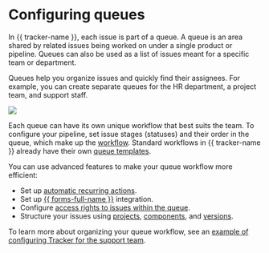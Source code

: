 # Configuring queues

In {{ tracker-name }}, each issue is part of a queue. A queue is an area shared by related issues being worked on under a single product or pipeline. Queues can also be used as a list of issues meant for a specific team or department.

Queues help you organize issues and quickly find their assignees. For example, you can create separate queues for the HR department, a project team, and support staff.

![](../_assets/tracker/que.png)

Each queue can have its own unique workflow that best suits the team. To configure your pipeline, set issue stages (statuses) and their order in the queue, which make up the [workflow](manager/workflow.md). Standard workflows in {{ tracker-name }} already have their own [queue templates](manager/workflows.md).

You can use advanced features to make your queue workflow more efficient:

- Set up [automatic recurring actions](automation.md).
- Set up  [{{ forms-full-name }}](manager/forms-integration.md) integration.
- Configure [access rights to issues within the queue](manager/queue-access.md).
- Structure your issues using [projects](manager/project-new.md), [components](manager/components.md), and [versions](manager/versions.md).

To learn more about organizing your queue workflow, see an [example of configuring Tracker for the support team](support-process.md).

